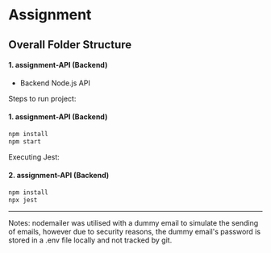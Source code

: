 # Assignment

## Overall Folder Structure
#### 1. assignment-API (Backend)
- Backend Node.js API
  
Steps to run project:
#### 1. assignment-API (Backend)
```bash
npm install
npm start
```
Executing Jest:
#### 2. assignment-API (Backend)
```bash
npm install
npx jest
```
***
Notes:
nodemailer was utilised with a dummy email to simulate the sending of emails, however due to security reasons, the dummy email's password is stored in a .env file locally
and not tracked by git.
